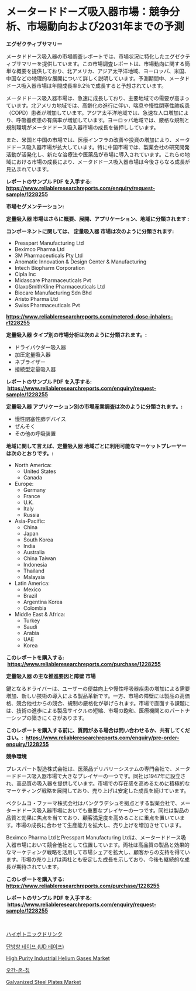 <p><h1>メータードドーズ吸入器市場：競争分析、市場動向および2031年までの予測</h1></p><p><strong>エグゼクティブサマリー</strong></p>
<p><p>メータドドース吸入器の市場調査レポートでは、市場状況に特化したエグゼクティブサマリーを提供しています。この市場調査レポートは、市場動向に関する簡単な概要を提供しており、北アメリカ、アジア太平洋地域、ヨーロッパ、米国、中国などの地理的な展開について詳しく説明しています。予測期間中、メータドドース吸入器市場は年間成長率9.2％で成長すると予想されています。</p><p>メータドドース吸入器市場は、急速に成長しており、主要地域での需要が高まっています。北アメリカ地域では、高齢化の進行に伴い、喘息や慢性閉塞性肺疾患（COPD）患者が増加しています。アジア太平洋地域では、急速な人口増加により、呼吸器疾患の有病率が増加しています。ヨーロッパ地域では、厳格な規制と規制環境がメータドドース吸入器市場の成長を後押ししています。</p><p>また、米国と中国の市場では、医療インフラの改善や投資の増加により、メータドドース吸入器市場が拡大しています。特に中国市場では、製薬会社の研究開発活動が活発化し、新たな治療法や医薬品が市場に導入されています。これらの地域における市場の成長により、メータドドース吸入器市場は今後さらなる成長が見込まれています。</p></p>
<p><strong>レポートのサンプル PDF を入手する: <a href="https://www.reliableresearchreports.com/enquiry/request-sample/1228255">https://www.reliableresearchreports.com/enquiry/request-sample/1228255</a></strong></p>
<p><strong>市場セグメンテーション:</strong></p>
<p><strong> 定量吸入器 市場はさらに概要、展開、アプリケーション、地域に分類されます :</strong></p>
<p><strong>コンポーネントに関しては、 定量吸入器 市場は次のように分類されます: &nbsp;</strong></p>
<p><ul><li>Presspart Manufacturing Ltd</li><li>Beximco Pharma Ltd</li><li>3M Pharmaceuticals Pty Ltd</li><li>Anomatic Innovation & Design Center & Manufacturing</li><li>Intech Biopharm Corporation</li><li>Cipla Inc</li><li>Midascare Pharmaceuticals Pvt</li><li>GlaxoSmithKline Pharmaceuticals Ltd</li><li>Biocare Manufacturing Sdn Bhd</li><li>Aristo Pharma Ltd</li><li>Swiss Pharmaceuticals Pvt</li></ul></p>
<p><strong><a href="https://www.reliableresearchreports.com/metered-dose-inhalers-r1228255">https://www.reliableresearchreports.com/metered-dose-inhalers-r1228255</a></strong></p>
<p><strong> 定量吸入器 タイプ別の市場分析は次のように分類されます。:</strong></p>
<p><ul><li>ドライパウダー吸入器</li><li>加圧定量吸入器</li><li>ネブライザー</li><li>接続型定量吸入器</li></ul></p>
<p><strong>レポートのサンプル PDF を入手する: &nbsp;<a href="https://www.reliableresearchreports.com/enquiry/request-sample/1228255">https://www.reliableresearchreports.com/enquiry/request-sample/1228255</a></strong></p>
<p><strong> 定量吸入器 アプリケーション別の市場産業調査は次のように分類されます。:</strong></p>
<p><ul><li>慢性閉塞性肺デバイス</li><li>ぜんそく</li><li>その他の呼吸装置</li></ul></p>
<p><strong>地域に関して言えば、定量吸入器 地域ごとに利用可能なマーケットプレーヤーは次のとおりです。:</strong></p>
<p><ul>
    <li>
        North America:
        <ul>
            <li>United States</li>
            <li>Canada</li>
        </ul>
    </li>
    <li>
        Europe:
        <ul>
            <li>Germany</li>
            <li>France</li>
            <li>U.K.</li>
            <li>Italy</li>
            <li>Russia</li>
        </ul>
    </li>
    <li>
        Asia-Pacific:
        <ul>
            <li>China</li>
            <li>Japan</li>
            <li>South Korea</li>
            <li>India</li>
            <li>Australia</li>
            <li>China Taiwan</li>
            <li>Indonesia</li>
            <li>Thailand</li>
            <li>Malaysia</li>
        </ul>
    </li>
    <li>
        Latin America:
        <ul>
            <li>Mexico</li>
            <li>Brazil</li>
            <li>Argentina Korea</li>
            <li>Colombia</li>
        </ul>
    </li>
    <li>
        Middle East & Africa:
        <ul>
            <li>Turkey</li>
            <li>Saudi</li>
            <li>Arabia</li>
            <li>UAE</li>
            <li>Korea</li>
        </ul>
    </li>
    </ul></p>
<p><strong>このレポートを購入する: &nbsp;<a href="https://www.reliableresearchreports.com/purchase/1228255">https://www.reliableresearchreports.com/purchase/1228255</a></strong></p>
<p><strong>定量吸入器 の主な推進要因と障壁 市場</strong></p>
<p><p>鍵となるドライバーは、ユーザーの便益向上や慢性呼吸器疾患の増加による需要増加、新しい技術の導入による製品革新です。一方、市場の障壁には製品の高価格、競合他社からの競合、規制の厳格化が挙げられます。市場で直面する課題には、技術の進歩による製品サイクルの短縮、市場の飽和、医療機関とのパートナーシップの築きにくさがあります。</p></p>
<p><strong>このレポートを購入する前に、質問がある場合は問い合わせるか、共有してください。:&nbsp; <a href="https://www.reliableresearchreports.com/enquiry/pre-order-enquiry/1228255">https://www.reliableresearchreports.com/enquiry/pre-order-enquiry/1228255</a></strong></p>
<p><strong>競争環境</strong></p>
<p><p>プレスパート製造株式会社は、医薬品デリバリーシステムの専門会社で​​、メータードドース吸入器市場で大きなプレイヤーの一つです。同社は1947年に設立され、高品質の吸入器を提供しています。市場での存在感を高めるために積極的なマーケティング戦略を展開しており、売り上げは安定した成長を続けています。</p><p>ベクシムコ・ファーマ株式会社はバングラデシュを拠点とする製薬会社で、メータードドース吸入器市場においても重要なプレイヤーの一つです。同社は製品の品質と効果に焦点を当てており、顧客満足度を高めることに重点を置いています。市場の成長に合わせて生産能力を拡大し、売り上げを増加させています。</p><p>Beximco Pharma LtdとPresspart Manufacturing Ltdは、メータードドース吸入器市場において競合他社として位置しています。両社は高品質の製品と効果的なマーケティング戦略を活用して市場シェアを拡大し、顧客からの支持を得ています。市場の売り上げは両社とも安定した成長を示しており、今後も継続的な成長が期待されています。</p></p>
<p><strong>このレポートを購入する: &nbsp; <a href="https://www.reliableresearchreports.com/purchase/1228255">https://www.reliableresearchreports.com/purchase/1228255</a></strong></p>
<p><strong>レポートのサンプル PDF を入手する: &nbsp;<a href="https://www.reliableresearchreports.com/enquiry/request-sample/1228255">https://www.reliableresearchreports.com/enquiry/request-sample/1228255</a></strong><strong></strong></p>
<p>&nbsp;</p>
<p><p><a href="https://github.com/LeanneBruen2023/Market-Research-Report-List-1/blob/main/336705224476.md">ハイポトニックドリンク</a></p><p><a href="https://github.com/vs10l4sfg5c/Market-Research-Report-List-1/blob/main/906571923366.md">단방향 테이프 (UD 테이프)</a></p><p><a href="https://boundless-drawbridge-702.notion.site/High-Purity-Industrial-Helium-Gases-Market-Analysis-and-Sze-Forecasted-for-period-from-2024-to-2031-b10f843de000490b82833710c35cef60">High Purity Industrial Helium Gases Market</a></p><p><a href="https://github.com/crfsywufhm81415/Market-Research-Report-List-1/blob/main/754905823361.md">오간-온-칩</a></p><p><a href="https://issuu.com/reportprime-2/docs/galvanized-steel-plates-market-size-2030.pptx">Galvanized Steel Plates Market</a></p></p>